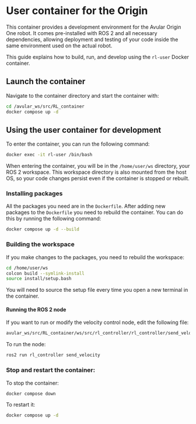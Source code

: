 # User container for the Origin

This container provides a development environment for the Avular Origin One robot. It comes pre-installed with ROS 2 and all necessary dependencies, allowing deployment and testing of your code inside the same environment used on the actual robot.

This guide explains how to build, run, and develop using the `rl-user` Docker container.

## Launch the container
Navigate to the container directory and start the container with:

```bash
cd /avular_ws/src/RL_container
docker compose up -d
```

## Using the user container for development
To enter the container, you can run the following command:
```bash
docker exec -it rl-user /bin/bash
```

When entering the container, you will be in the `/home/user/ws` directory, your ROS 2 workspace. This workspace directory is also mounted from the host OS, so your code changes persist even if the container is stopped or rebuilt.

### Installing packages
All the packages you need are in the `Dockerfile`.
After adding new packages to the `Dockerfile` you need to rebuild the container. You can do this by running
the following command:
```bash
docker compose up -d --build
```

### Building the workspace
If you make changes to the packages, you need to rebuild the workspace:
```bash
cd /home/user/ws
colcon build --symlink-install
source install/setup.bash
```

You will need to source the setup file every time you open a new terminal in the container.

#### Running the ROS 2 node
If you want to run or modify the velocity control node, edit the following file:
```bash
avular_ws/src/RL_container/ws/src/rl_controller/rl_controller/send_velocity.py
```

To run the node:
```bash
ros2 run rl_controller send_velocity
```

### Stop and restart the container:
To stop the container:
```bash
docker compose down
```

To restart it:
```bash
docker compose up -d
```

